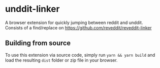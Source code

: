 # unddit-linker

A browser extension for quickly jumping between reddit and unddit. Consists of a find/replace on https://github.com/reveddit/reveddit-linker

## Building from source

To use this extension via source code, simply run `yarn && yarn build` and load the resulting `dist` folder or zip file in your browser.
